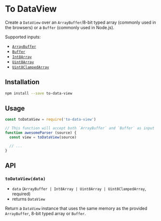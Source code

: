 # To DataView

Create a `DataView` over an `ArrayBuffer`/8-bit typed array (commonly used in the browsers) or a `Buffer` (commonly used in Node.js).

Supported inputs:

- [`ArrayBuffer`](https://developer.mozilla.org/en/docs/Web/JavaScript/Reference/Global_Objects/ArrayBuffer)
- [`Buffer`](https://nodejs.org/docs/latest/api/buffer.html#buffer_class_buffer)
- [`Int8Array`](https://developer.mozilla.org/en/docs/Web/JavaScript/Reference/Global_Objects/Int8Array)
- [`Uint8Array`](https://developer.mozilla.org/en/docs/Web/JavaScript/Reference/Global_Objects/Uint8Array)
- [`Uint8ClampedArray`](https://developer.mozilla.org/en/docs/Web/JavaScript/Reference/Global_Objects/Uint8ClampedArray)

## Installation

```sh
npm install --save to-data-view
```

## Usage

```js
const toDataView = require('to-data-view')

// This function will accept both `ArrayBuffer` and `Buffer` as input
function awesomeParser (source) {
  const view = toDataView(source)

  // ...
}
```

## API

### `toDataView(data)`

- `data` (`ArrayBuffer | Int8Array | Uint8Array | Uint8ClampedArray`, required)
- returns `DataView`

Return a `DataView` instance that uses the same memory as the provided `ArrayBuffer`, 8-bit typed array or `Buffer`.
